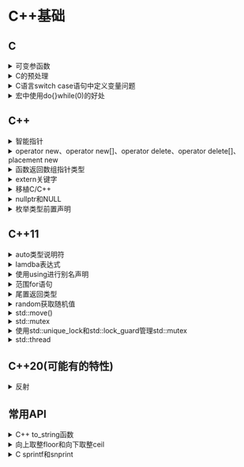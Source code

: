# C++基础

## C

<details>
<summary>可变参函数</summary>

# 可变参数函数

可变参数函数是指一个函数拥有不定引数，即是它接受一个可变数目的参数

## 可变参函数编写

在C语言中，C标准函式库的`stdarg.h`标头档定义了提供可变参数函数使用的宏。在C++，应该使用标头档`cstdarg`。

要创建一个可变参数函数，必须把省略号（...）放到参数列表后面。函数内部必须定义一个`va_list`变量。然后使用宏`va_start`、`va_arg`和`va_end`来读取

- va_list，用来接受"..."代表的全部参数。
- va_start(va_list, type)：初始化va_list声明的变量。type可以是int，也可以是char等类型。
- va_arg(va_list, returnType)：参数1是va_list声明的变量，参数2是从参数1中获取到的类型，即是"..."传入的类型。并且是指针指向va_list的下一个数据。
- va_end(va_list)：清空va_list变量，使得指针不可用，和va_start配对使用。

[参考教程](https://blog.csdn.net/qq_16628781/article/details/72717008)

</details>

<details>
<summary>C的预处理</summary>

# C的预处理

[菜鸟教程-C预处理器](https://www.runoob.com/cprogramming/c-preprocessors.html)

</details>

<details>
<summary>C语言switch case语句中定义变量问题</summary>

# C语言switch case语句中定义变量问题

这个问题需要分开讨论，C 语言和 C++ 的标准定义是不同的。

## 1. C++

```
int Caset(int a) {
    switch (a) {
        case 1:
            int b = 1;
            std::cout<<"a==1: "<<b<<std::endl;
            break;
        case 2:
            b = 2;
            std::cout<<"a==2: "<<b<<std::endl;
            break;
    }
}
```
编译报错信息为

```
simple.cc:35:9: error: cannot jump from switch statement to this case label
      case 2:
      ^
simple.cc:32:17: note: jump bypasses variable initialization
          int b = 1;
              ^
```

也就是说，跳到 case2 的这个地方，忽略了对于 b 这个变量的初始化，这个很直观，就是在这里我找不到 b。

那么如果改成

```
int Caset(int a) {
    switch (a) {
        case 1:
            int b;
            b = 1;
            std::cout<<"a==1: "<<b<<std::endl;
            break;
        case 2:
            b = 2;
            std::cout<<"a==2: "<<b<<std::endl;
            break;
    }
}
```

顺利成功，没有报错，如果 a 为 2，那么输出 b 也是 2，说明逻辑没有问题。那么问题来了，b 在前面声明，为什么后面可以用到呢，
因为 switch-case 的逻辑控制就是用 label 来标记跳转的，而不是别的复杂的逻辑控制，所以 b 的作用域是在整个 switch 的花括号内，
关于这个问题见知乎讨论[请教switch内部的变量定义问题](https://www.zhihu.com/question/23051685)

## 2. C语言

上面两种写法统统出错，
```
void Caset(int a) {
    switch (a) {
        case 1:
            /* one style */
            int b;
            b = 1;
            
            /* another style */
            int b = 1;

            printf("1: %d", b);
            break;
        case 2:
            b = 2;
            printf("2: %d", b);
            break;
    }
}
```

两种写法都错，报错信息：

```
	main.c:12:13: error: expected expression
        int b; 
        ^
	main.c:13:13: error: use of undeclared identifier 'b'
        b = 1;
        ^
```

意思是说，此处需要一个表达式（expression），而不是一个变量声明初始化。有一个很黑客的做法，如下：

```
void Caset(int a) {
    switch (a) {
        case 1:
            ; 
            int b = 1;
            // b = 1;

            printf("1: %d \n", b);
            break;
        case 2:
            b = 2;
            printf("2: %d \n", b);
            break;
    }
}
```

这个很不能理解了，其实也就是说保证 case 后面跟着的确实是 expression 即可。考虑一下 C++ 代码出现的问题：跳过变量的声明？C 语言中同样跳过，
但是编译器不认为这个是错误，而且逻辑上面也是没有问题的，在后面的 case 中可以正常给变量赋值，但是如果 case2 中，我不是给 b 赋值，
而是直接访问 b，那返回的数值就是一个随机的错误的数据了，我在我的电脑上使用 gcc 编译，若直接读取数据，得到的是 0，当然编译通过，连警告都没有。

当然我认为这样的代码可读性差，比较好的做法可以是将声明变量的事情放在头上做

```
void Caset(int a) {
    switch (a) {
        int b;
        case 1:
            b = 1;
            // b = 1;
            printf("1: %d \n", b);
            break;
        case 2:
            b = 2;
            printf("2: %d \n", b);
            break;
    }
}
```

但是要留心， switch 和 case 之前那块地方也就只能写写这样的声明，写别的表达式，赋值啊什么的，统统是不会生效的。

</details>

<details>
<summary>宏中使用do{}while(0)的好处</summary>

[参考](https://blog.csdn.net/jk110333/article/details/8562078)

</details>


## C++

<details>
<summary>智能指针</summary>

# 智能指针

## shared_ptr

### 初始化：

当创建智能指针时，必须提供额外的信息——指针可以指向的类型：

#### shared_ptr的几个正确初始化方式：

- shared_ ptr<string> p1;      //p1使用默认初始化，保存一个NULL指针

-  shared_ptr<string> p2(new string("hello")); //使用new返回的指针初始化智能指针

- 智能指针接受指针参数的构造函数是explicit的，所以不能将一个内置指针隐式转换为智能指针

  如：
  ```
  shared_ptr<string> p3 = new string("hello");    //错误的初始化方式
  基于同样的原因：一个返回shared_ptr的函数不能在其返回语句中隐式转换一个普通指针，如：
  share_ptr<int> clone(int p) {
      return new int(p);      //必须使用return shared_ptr<int>(new int(p));
  }

  ```

### 自定义删除器：

默认情况下：一个用来初始化智能指针的普通指针必须指向动态内存，因为智能指针默认使用delete释放它所关联的对象

我们可以将智能指针绑定到一个指向其他类型的资源的指针上，但是为了这样做，必须提供自己的操作来替delete

例：

```
struct struct_s
{
    int i;
};
void delete_struct(struct_s* p)
{
    printf("the deleter\n");
    free(p);
    p = NULL;
}
int main()
{
    struct_s* t = (struct_s*)malloc( sizeof(struct_s) );
    shared_ptr<struct_s> sp(t, delete_struct);
    return 0;
}
```

shared_ptr常用操作：

- p：将p用作一个条件判断，若p指向一个对象，则为true

- *p：解引用p，获得它指向的对象

- p->mem：等价于(*p).mem

- p.get()：返回p中保存的指针，尽量避免直接使用指针

- swap(p, q)：交换p和q中的指针，等价于p.swap(q)

- make_shared<T>(args)：返回一个shared_ptr，指向一个动态分配的类型为T的对象。使用arg初始化此对象，通常使用auto定义一个对象来保存make_shared的结果

- shared_ptr<T>p(q)：shared_ptr的拷贝构造函数，会递增q中的计数器

- p = q：shared_ptr的赋值操作函数，赋值会递减p的计数器，同时递增q的计数器

- p.unique()：若p.use_count()为1，返回true；否则返回false

- p.use_count()：返回p的引用计数

shared_ptr的析构函数会递减它所指的对象的引用计数。如果引用计数变为0，shared_ptr的析构函数就会销毁对象并释放它占用的内存

使用智能指针可以保证即使程序发生异常，资源也能被正常释放，因为即使发生异常局部对象也会被销毁

程序使用动态内存的三种原因：

- 程序不知道自己需要使用多少对象
- 程序不知道所需对象的准确类型
- 程序需要在多个对象间共享数据


智能指针陷阱：

* 不使用相同的内置指针值初始化(或reset)多个智能指针
* 不delete get()返回的指针
* 不使用get初始化或reset另一个智能指针
* 如果你使用get()返回的指针，记住当前最后一个对应的智能指针销毁后，你的指针就变得无效了
* 如果你使用智能指针管理的资源不是new分配的内存，记住传递给它一个删除器

## unique_ptr

unique_ptr拥有它所指向的对象，同一时刻只能有一个unique_ptr指向一个给定对象，当unique_ptr被销毁时，它所指向的对象也被销毁

* 和shared_ptr一样，初始化unique_ptr必须采用直接初始化方式：
    ```
    unique_ptr<double> p1;  //指向一个double的unique_ptr
    unique_ptr<int> p2(new int(42));    //p2指向一个值为42的int
    ```

* unique_ptr不支持普通的拷贝或赋值操作：

    ```
    unique_ptr<string> p1(new string("helloworld"));
    unique_ptr<string> p2(p1);      //错误：unique_ptr不支持拷贝
    unique_ptr<string> p3;
    p3 = p2;        //错误：unique_ptr不支持赋值
    ```

* 可以通过release接口或reset接口将指针的所有权从一个(非const)unique_ptr转移给另一个unique
    ```
    //将所有权从p1转移给p2
    unique_ptr<string> p2(p1.release());    //release将p1置空
    unique_ptr<string> p3(new string("Trex"));
    //将所有权从p3转移给p2
    p2.reset(p3.release());     //reset释放了p2原来指向的内存
    ```

* 传递unique_ptr参数和返回unique_ptr

    不能拷贝unique_ptr的规则有一个例外：我们可以拷贝或赋值一个将要被销毁的unique_ptr，如：
    ```
    unique_ptr<int> clone(int p)
    {
        //正确
        return unique_ptr<int>(new int(p));
    }
    还可以返回一个局部对象的拷贝：
    unique_ptr<int> clone(int p)
    {
        unique_ptr<int> ret(new int(p));
        //...
        return ret;
    }
    ```

* 向unique_ptr传递删除器

    和shared_ptr传递删除器不同，unique_ptr必须再尖括号中unique_ptr指向类型之后提供删除器类型，如：
    ```
    //p指向一个类型为objT的对象，并使用一个类型为delT的对象释放objT对象
    //它会调用一个名为fcn的delT类型对象
    unique_ptr<objT, delT> p(new objT, fcn);
    ```

## weak_ptr

weak_ptr指向由一个shared_ptr管理的对象，将一个weak_ptr绑定到一个shared_ptr不会改变shared_ptr的引用计数，即使有weak_ptr指向对象，对象也还是会被释放

weak_ptr支持的操作：

- weak_ptr<T> w           空weak_ptr可以指向类型为T的对象

- weak_ptr<T> w(sp)       与shared_ptr sp指向相同对象的weak_ptr。T必须能转换为sp指向的类型

- w = p                   p可以是一个shared_ptr或一个weak_ptr。赋值后w与p共享对象

- w.reset()               将w置空

- w.use_count()           与w共享对象的shared_ptr的数量

- w.expired()             若w.use_count()为0，返回true，否则返回false

- w.lock()                如果expired为true，返回一个空shared_ptr；否则返回一个指向w的对象的shared_ptr


创建一个weak_ptr时，需要用一个shared_ptr来初始化它：

```
auto p = make_shared<int>(42);
weak_ptr<int> wp(p);    //wp弱共享p；p的引用计数未改变
lock()：此函数检查weak_ptr指向的对象是否仍存在，如果存在，lock返回一个指向共享对象的shared_ptr
if ( shared_ptr<int> np = wp.lock() )
{
    //只有lock调用为true时才会进入if语句体,在if中，使用np访问共享对象是安全的
}
```

</details>

<details>
<summary>operator new、operator new[]、operator delete、operator delete[]、placement new</summary>

# operator new、operator new[]、operator delete、operator delete[]、placement new

## new表达式和delete表达式的行为：

- **当我们使用一条new表达式时，实际执行了三步操作：**

  ```
  //new表达式
  string *sp = new string("a value"); //分配并初始化一个string对象
  string *arr = new string[10];       //分配10个默认初始化的string对象
  ```

  - new表达式调用一个名为operator new(或者operator new[])的标准库函数。该函数负责分配一块足够大的、原始的、
    未命名的内存空间以便存储特定类型的对象(或对象数组)

  - 编译器运行相应的构造函数以构造这些对象，并为其传入初始值

  - 对象被分配了空间并构造完成，返回一个指向该对象的指针

- **当我们使用一条delete表达式删除一个动态分配的对象时，实际执行了两步操作：**

  ```
  delete sp;      //销毁*sp，然后释放sp指向的内存空间
  delete [] arr;  //销毁数组中的元素，然后释放对应的内存空间
  ```

  - 对sp所指对象或者arr所指的数组中的元素执行对应的析构函数

  - 编译器调用名为operator delete(或operator delete[])的标准库函数释放内存空间

- **我们可以自定义operator new和operator delete这两个函数的行为，但是无法定义new表达式和delete表达式的行为**

  如果用户希望自己控制内存分配的过程，则需要自定义自己的 **operator new函数** 和 **operator delete函数**

  应用程序可以在全局作用域中定义operator new函数和operator delete函数，也可以将它们定义为成员函数，用户查找可供调用的operator函数的规则是：

  - 如果被分配(释放)的对象是类类型，则编译器首先在类及其基类的作用域中查找

  - 否则，编译器在全局作用域查找匹配的函数，

  如果编译器找到了用户自定义的版本，则使用该版本执行new表达式或delete表达式；如果没找到，则使用标准库定义的版本

  可以使用作用域运算符令new表达式或delete表达式忽略定义在类中的函数，直接执行全局作用域中的版本，例如：
  ::new只在全局作用域中查找匹配的operator new函数，::delete也一样

  标准库中operator new函数和operator delete函数的8个重载版本：

  ```
  //这些版本可能抛出异常
  void *operator new(size_t);                 //分配一个对象
  void *operator new[](size_t);              //分配一个数组
  void *operator delete(void*) noexcept;      //释放一个对象
  void *operator delete[](void*) noexcept;   //释放一个数组
  ```

  ```
  //这些版本承认不会抛出异常
  void *operator new(size_t, nothrow_t&) noexcept;
  void *operator new[](size_t, nothrow_t&) noexcept;
  void *operator delete(void*, nothrow_t&) noexcept;
  void *operator delete[](void*, nothrow_t&) noexcept;
  ```

  - 类型nothrow_t是定义在new头文件中的一个struct，在这个类型中不包含任何成员，用户通过这个对象来请求new的非抛出版本

  - 当将上述运算符函数定义为类成员时，它们是隐式静态的，无须显式声明static，因为operator new用在对象构造之前
    而operator delete用在对象销毁之后，所以这两个成员(new和delete)必须是静态的，而且它们不能操纵类的任何数据成员

  **自定义的operator new和operator delete的一种简单方式：**

  ```
  //使用malloc和free开辟释放空间
  void *operator new(size_t size)
  {
      if (void *mem = malloc(size))
          return mem;
      else
          throw bad_alloc();
  }
  void operator delete(void *mem) noexcept 
  {
      free(mem);
  }
  ```

## 定位new表达式：

- **定位new允许我们在一个特定的、预先分配的内存地址上构造对象**

  ```
  new (place_address) type
  new (place_address) type (initializers)
  new (place_address) type [size]
  new (place_address) type [size] {braced initializer list}
  ```

  - place_address必须为一个指针
  - initializers中提供一个(可能为空)的以逗号分隔的初始值列表，该初始值用于构造新分配的对象

- **显式的析构函数调用：**

  例：

  ```
  string *sp = new string("a value");     //分配并初始化一个string对象
  sp->~string();      //显式调用析构函数
  ```

  调用析构函数可以清楚给定的对象但是不会释放该对象所在的空间。如果需要的话，我们可以重新使用该空间

</details>

<details>
<summary>函数返回数组指针类型</summary>

# 函数返回数组指针类型

- **数组指针**

  ```
  int arr[10];        //arr是一个含有10个整数的数组
  int *p1[10];        //p1是一个含有10个指针的数组
  int (*p1)[10];      //*p1是一个含有10个整数的数组，p1是指向该数组的指针
  ```

  以此类推，如果函数func的返回值是一个指针p，p指向的是一个含有10个整数的数组，则func的声明如下：

  ```
  int ( *func(int i) )[10];
  ```

- **类型别名**

  ```
  typedef int arrT[10];   //arrT是类型别名，它表示的类型是含有10个整数的数组
  using arrT = int[10];   //arrT的等价声明，C++11新用法
  arrT* func(int i);      //func返回一个指向含有10个整数的数组的指针
  ```

- **C++11尾置返回类型**

  ```
  auto func(int i) -> int(*)[10]; //func接受一个int类型的实参，返回一个指针，该指针指向含有10个整数的数组
  ```

  将函数的返回类型放在形参列表之后，并在本该出现返回类型的地方放置一个auto

  关于C++11尾置返回类型的更多信息参考 [C++11/尾置返回类型](../C%2B%2B11/%E5%B0%BE%E7%BD%AE%E8%BF%94%E5%9B%9E%E7%B1%BB%E5%9E%8B.md)

</details>

<details>
<summary>extern关键字</summary>

</details>

<details>
<summary>移植C/C++</summary>

# 移植C/C++

### itoa移植到Linux

```
char *  itoa ( int value, char * str, int base );
```
base代表进制，可取2、6、10等

```
sprintf(str,"%d",value) converts to decimal base.
sprintf(str,"%x",value) converts to hexadecimal base.
sprintf(str,"%o",value) converts to octal base.
```

### __int64

```
#include <inttypes.h>
typedef int64_t __int64;
```

[移植c/c++代码](https://www.ibm.com/developerworks/cn/aix/library/au-porting/index.html)

</details>

<details>
<summary>nullptr和NULL</summary>

# nullptr和NULL

[知乎：为什么建议你用nullptr而不是NULL](https://zhuanlan.zhihu.com/p/79883965)

</details>

<details>
<summary>枚举类型前置声明</summary>

# 前向声明枚举类型enum

https://cloud.tencent.com/developer/ask/51491

</details>


## C++11

<details>
<summary>auto类型说明符</summary>

# auto类型说明符

- auto让编译器通过初始值来推算变量的类型，所以 **auto定义的变量必须有初始值**

- **auto一般会忽略顶层const，同时底层const被保留下来**

  - 顶层const：指针本身是个常量

  - 底层const：指针所指对象是个常量

- **如果希望推断出来auto类型是一个顶层const，则需要明确指出：**

  ```
  const auto f = ci;  //ci的推演类型为int，f是const int
  ```

- **可以将引用类型设为auto：**

  ```
  auto &g = ci;
  auto &h = 42;   //错误，不能为非常量绑定字面值
  const auto &h = 42; //正确，为常量引用绑定字面值
  ```

- **要在一条语句中定义多个变量，切记，符号&和*只从属于某个声明符，而非基本数据类型的一部分，并且初始值必须是同一类型**

</details>

<details>
<summary>lamdba表达式</summary>

# lambda表达式

**可调用对象：** 对于一个对象或表达式，如果可以对其使用调用运算符()，则称它为可调用的

目前为止，一共有四种可调用对象：

- 函数 
- 函数指针 
- 重载了函数调用运算符的类(仿函数) 
- lambda表达式

lambda表达式表示一个可调用的代码单元，可以理解为一个未命名的内联函数：

与普通函数类似，lambda表达式具有一个返回类型(必须是尾置返回类型)、一个参数列表、一个函数体，形式如下：

```
[capture list](parameter list) -> return type {function body};
```

实例：

```
auto f = [] {return 42;}
```

## lambda的理解：

- 当定义一个lambda时，编译器生成一个与lambda对应的新的(未命名的)类类型

- 可以将lambda作为一个函数参数传递，可以这样理解，当向一个函数传递一个lambda时，同时定义了一个新类型和该类型的一个对象：
  传递的参数就是编译器生成的该类类型的未命名对象

- 类似的，当使用auto定义一个用lambda初始化的变量时，定义了一个从lambda生成的类型的对象

- 默认情况下，捕获列表中的变量都被从lambda生成的类包含到了其数据成员中，类似于普通类的数据成员，lambda的数据成员也在lambda对象创建时被初始化

- 可以忽略参数列表和返回类型，但必须永远包含捕获列表和函数体

## 要素：

- **捕获列表(capture list)：**

  lambda通过将所在函数的局部变量包含在捕获列表中来指出将会使用这些变量

  一个lambda只有在其捕获列表中捕获一个它所在函数中的局部变量，才能在函数体中使用这些变量

  - 空捕获列表[]：表示此lambda不实用它所在函数中的任何局部变量

  - 值捕获：被捕获的变量的值是在lambda创建时拷贝，而不是调用时拷贝，因此随后对该变量的修改不会影响到lambda内对应的值
    
    ```
    void fcn1() {
        size_t v1 = 42; //函数fcn1内的局部变量
        auto f = [v1] {return v1;}; //捕获v1，将v1拷贝到名为f的可调用对象  f.v1 = v1
        v1 = 0;
        auto j = f();  //j为42，f保存了我们创建它是v1的值
    }
    ```

  - 引用捕获：
    
    ```
    void fcn2() {
        size_t v1 = 42; //局部变量
        auto f2 = [&v1] {return v1;};   //对象f2包含v1的引用  f.v1 = &v1;
        v1 = 0;
        auto j = f2();  //j为0
    }
    ```
    
    **Note：** 如果采用引用方式捕获一个变量，就必须确保被引用的对象在lambda执行的时候是存在的

  - 隐式捕获：让编译器根据lambda体中的代码来推断我们要使用哪些变量
    
    在捕获列表中写一个&或=指示编译器推断捕获列表：
    
    - &告诉编译器采用捕获引用方式
    - =表示采用值捕获方式

  - 混合使用隐式捕获和显式捕获
    
    当混合使用隐式捕获和显式捕获时，捕获列表的第一个元素必须是&或=，此符号指定了默认捕获方式为引用或值，
    跟随&或=的显式捕获列表中的变量必须使用与隐式捕获不同的方式。即：
    
    - `[&, identifier_list]`：如果隐式捕获采用引用方式(&)，则显式捕获命令变量indntifier_list必须采用值方式，因此变量名字前不能使用&。
    - `[=, identifier_list]`：如果隐式捕获采用的是值方式(=)，则显式捕获命令变量indentifier_list必须采用引用方式，因此变量名字前使用&

  - 可变lambda
  
    默认情况下，对于一个值被拷贝的变量，lambda不会改变其值，如果我们希望能改变一个捕获变量的值，就必须在参数列表后加上关键字mutable，
    因此可变lambda不能省略参数列表：
    
    ```
    void fcn3() {
        size_t v1 = 42;
        auto f = [v1] () mutable {return ++v1;};
        v1 = 0;
        auto j = f();   //j为43
    }
    ```
    
    一个引用捕获的变量是否可以修改依赖于此引用指向的是一个const类型还是非const类型：
    
    ```
    void fcn4() {
        size_t v1 = 42; //v1为非const变量
        auto f2 = [&v1] {return ++v1;};
        v1 = 0;
        auto j = f2();  //j为1
    }
    ```

- **return type：**

  返回类型必须使用尾置返回类型(C++/C++11/尾置返回类型)

  如果忽略返回类型，lambda根据函数体中的代码推断出返回类型：

  - 如果函数体中只有一条return语句，则返回类型从返回的表达式类型推断而来
  - 如果lambda体包含return之外的任何语句，则编译器假定此lambda返回void

  例子：

  函数f返回i的绝对值：

  - 只有一条return语句，无需指定lambda的返回类型，可以通过条件运算符的类型推断出来

    ```
    auto f = [](int i) { return i < 0 ? -i : i; };  
    ```

  - 将条件表达式写成等价的if语句，就会产生编译错误

    ```
    auto f = [](int i) { 
        if (i < 0)
            return -i;  
        else
            return i; 
    }   //产生编译错误
    ```

    这时需要使用尾置返回类型为lambda定义返回类型：

    ```
    auto f = [](int i) -> int { 
        if (i < 0)
            return -i;  
        else
            return i; 
    } 
    ```

- **parameter list：**

  lambda不能使用默认参数，一个lambda调用的实参数目永远与形参数目相等

- **function body和普通函数相同**

</details>

<details>
<summary>使用using进行别名声明</summary>

# 使用using进行别名声明(alias declaration)

```
typedef double wages;    //wages是double的同义词，要用double的地方都可以使用wages
using wages = double;    //使用using定义别名，wages也是double的同义词
```
</details>

<details>
<summary>范围for语句</summary>

# 范围for语句

遍历容器或其他序列的所有元素，范围for语句(range of statement)的 **语法形式** 是：

```
for (declaration : expression)
    statement
```

- **expression** 必须为一个序列，如初始值列表{"12", "fdsa", "qwer"}、数组或者vector、string等类型的对象，
  这些类型的共同点是能返回迭代器的begin和end成员

- **declaration** 定义一个变量，序列中的每个元素都得能转换成该变量的类型，可以使用auto类型说明符

例子：

```
vector<int> v = {0, 1, 2, 3, 4, 5, 6, 7, 8, 9};

//如果要对序列中的元素进行写操作，可以将范围变量声明为引用类型
for (auto &r : v)
    r *= 2;
```

范围for语句的定义来源于与之等价的传统for语句：

```
for (auto beg = v.begin(), end = v.end(); beg != end; ++beg)
{
    auto &r = *beg;
    r *= 2;
}
```

**!!Note：**

  范围for语句中不能增加vector对象(或其他容器)的元素，因为在范围for语句中，预存了end()的值。
  一旦在序列中添加(删除)元素，end函数的值就可能变得无效了 **(迭代器失效)**

</details>

<details>
<summary>尾置返回类型</summary>

</details>

<details>
<summary>random获取随机值</summary>

# Random获取随机值

[参考](https://www.jianshu.com/p/05863a00af8d)

</details>

<details>
<summary>std::move()</summary>

</details>

<details>
<summary>std::mutex</summary>

https://en.cppreference.com/w/cpp/thread/mutex

</details>

<details>
<summary>使用std::unique_lock和std::lock_guard管理std::mutex</summary>

# 使用std::unique_lock和std::lock_guard管理std::mutex

[参考](https://www.cnblogs.com/fnlingnzb-learner/p/9542183.html)

</details>

<details>
<summary>std::thread</summary>

</details>

## C++20(可能有的特性)

<details>
<summary>反射</summary>

</details>


## 常用API

<details>
<summary>C++ to_string函数</summary>

# to_string()

- **函数原型：**

  ```
  string to_string (int val);
  string to_string (long val);
  string to_string (long long val);
  string to_string (unsigned val);
  string to_string (unsigned long val);
  string to_string (unsigned long long val);
  string to_string (float val);
  string to_string (double val);
  string to_string (long double val);
  ```

- **功能：**

  将数值转化为字符串。返回对应的字符串。

- **例子：**

  ```
  #include <iostream>   
  #include <string>     
  using namespace std;

  int main()
  {
      string pi = "pi is " + std::to_string(3.1415926);
      string perfect = to_string(1 + 2 + 4 + 7 + 14) + " is a perfect number";
      cout << pi << '\n';
      cout << perfect << '\n';
      return 0;
  }
  ```

</details>

<details>
<summary>向上取整floor和向下取整ceil</summary>

# floor()和ceil()

- **向下取整：floor函数**

  floor(x)，其功能是“向下取整”，或者说“向下舍入”，即取不大于x的最大整数（与“四舍五入”不同，下取整是直接取按照数轴上最接近要求值的左边值）

  ```
  #include <math.h>
  double floor( double arg );
  ```

  例:

  ```
  floor(3.14) = 3.0
  floor(9.999999) = 9.0
  floor(-3.14) = -4.0
  floor(-9.999999) = -10.0
  ```

- **向上取整：ceil函数**

  ceil(x)，其功能是向上取整，即取大于或者等于指定表达式的最小整数，即取按照数轴上最接近要求值的右边值

  ```
  #include <math.h>
  double ceil( double x );
  ```

  例：

  ```
  ceil(3.14) = 4.0
  ceil(9.999999) = 10
  ceil(-3.14) = -3.0
  ceil(-9.999999) = -9.0
  ```

</details>

<details>
<summary>C sprintf和snprint</summary>

# sprintf和snprintf

- **sprintf函数：**

  ```
  #include <string>
  int sprintf(char *str, const char &format, ...);
  ```

  sprintf是字符串格式化命令，主要功能是把格式化的数据写入字符串str中，返回值为写入str的字节数，结束字符‘\0’不计入内。
  其中， str是指要写入的缓冲区，format控制要写入str中数据的格式，例如%s、%d、%x等。

- **snprintf函数：**

  ```
  int snprintf(char *str, size_t size, const char *format, ...);
  ```

  snprintf是字符串格式化命令，主要功能是把格式化的数据写入字符串str中，最多写size个字节，
  包括自动添加在字符串末尾处的结束字符‘\0’;返回值为写入str的字节数，包括结束字符‘\0’。

**Note：** 考虑到安全问题，应尽量使用sprintf代替snprintf

  sprintf可能会引起数组越界，如：

  ```
  char name1[6] = {'\0'}; //只能存储最多5个普通字符和末尾'\0'
  char name2[6] = {'\0'};

  //输出hello!，name1内存:hello!，末尾的'\0'保存到name1之外的第一个空间
  //如果此时name1相邻的内存中有数据，它将被结束字符'\0'覆盖，造成异常，但是这种异常不会引起编译器报错
  sprintf(name1, "%s", "hello!");
  ```    

  使用snprintf解决越界问题：
  ```
  snprintf(name2, sizeof(name2), "%s", "hello!"); //输出hello，name2内存中保存为hello'\0'
  ```

</details>

